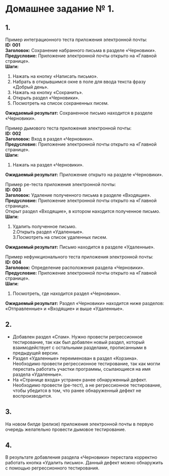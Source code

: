 # Домашнее задание № 1.

## 1.
Пример интеграционного теста приложения электронной почты:  
**ID: 001**   
**Заголовок:**
Сохранение набранного письма в разделе «Черновики».  
**Предусловие:**
Приложение электронной почты открыто на «Главной странице».  
**Шаги:**  
1. Нажать на кнопку «Написать письмо».  
2. Набрать в открывшимся окне в поле для ввода текста фразу «Добрый день».  
3. Нажать на кнопку «Сохранить».  
4. Открыть раздел «Черновики».  
5. Посмотреть на список сохраненных писем.

   
**Ожидаемый результат:** Сохраненное письмо находится в разделе «Черновики».


Пример дымового теста приложения электронной почты:  
**ID: 002**  
**Заголовок:** Вход в раздел «Черновики».  
**Предусловие:**  Приложение электронной почты открыто на «Главной странице».    
**Шаги:**  
1. Нажать на раздел «Черновики».  


**Ожидаемый результат:** Приложение открыто на разделе «Черновики».


Пример ре-теста приложения электронной почты:  
**ID: 003**  
**Заголовок:** Удаление полученного письма в разделе «Входящие».  
**Предусловие:** Приложение электронной почты открыто на «Главной странице».  
Открыт раздел «Входящие», в котором находится полученное письмо.  
**Шаги:**   
1. Удалить полученное письмо.  
2.Открыть раздел «Удаленные».  
3.Посмотреть на список удаленных писем.


**Ожидаемый результат:** Письмо находится в разделе «Удаленные».


Пример нефункционального теста приложения электронной почты:  
**ID: 004**  
**Заголовок:** Определение расположения раздела «Черновики».  
**Предусловие:** Приложение электронной почты открыто на «Главной странице».  
**Шаги:**  
1. Посмотреть, где находится раздел «Черновики».  


**Ожидаемый результат:** Раздел «Черновики» находится ниже разделов: «Отправленные» и «Входящие» и выше «Удаленные».


## 2.  
- Добавлен раздел «Спам». Нужно провести регрессионное тестирование, так как был добавлен новый раздел, который взаимодействует с остальными разделами, прописанными в предыдущей версии.  
- Раздел «Удаленные» переименован в раздел «Корзина». Необходимо провести регрессионное тестирование, так как могли перестать работать участки программы, ссылающиеся на имя раздела «Удаленные».  
- На «Странице входа» устранен ранее обнаруженный дефект. Необходимо провести (ре-тест), а не регрессионное тестирование, чтобы убедится в том, что ранее обнаруженный дефект не воспроизводится.


## 3.  
На новом билде (релизе) приложения электронной почты в первую очередь желательно провести дымовое тестирование.


## 4.  
В результате добавления раздела «Черновики» перестала корректно работать кнопка «Удалить письмо». Данный дефект можно обнаружить с помощью регрессионного тестирования.  


